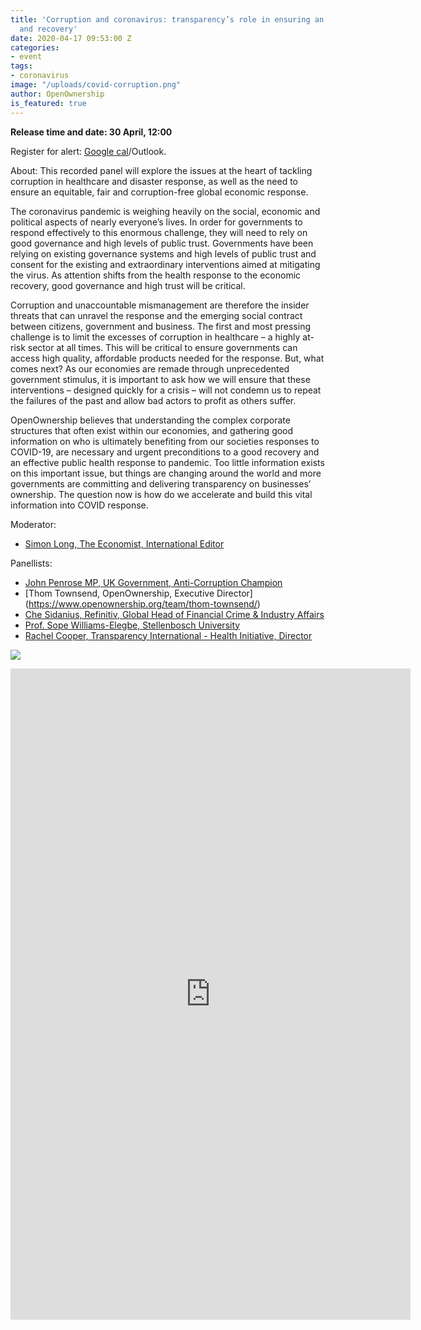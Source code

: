```yaml
---
title: 'Corruption and coronavirus: transparency’s role in ensuring an effective response
  and recovery'
date: 2020-04-17 09:53:00 Z
categories:
- event
tags:
- coronavirus
image: "/uploads/covid-corruption.png"
author: OpenOwnership
is_featured: true
---
```


**Release time and date: 30 April, 12:00**

Register for alert: [Google cal](https://calendar.google.com/event?action=TEMPLATE&tmeid=MDlqNTkwc2gzdjhxOG9lcDNtZnNzMHFsazIgb3Blbm93bmVyc2hpcC5vcmdfYm9mbWsydDBob2Zwa3FzczFsMzZvanJjazRAZw&tmsrc=openownership.org_bofmk2t0hofpkqss1l36ojrck4%40group.calendar.google.com)/Outlook.  

About: This recorded panel will explore the issues at the heart of tackling corruption in healthcare and disaster response, as well as the need to ensure an equitable, fair and corruption-free global economic response. 

The coronavirus pandemic is weighing heavily on the social, economic and political aspects of nearly everyone’s lives. In order for governments to respond effectively to this enormous challenge, they will need to rely on good governance and high levels of public trust. Governments have been relying on existing governance systems and high levels of public trust and consent for the existing and extraordinary interventions aimed at mitigating the virus. As attention shifts from the health response to the economic recovery, good governance and high trust will be critical. 

Corruption and unaccountable mismanagement are therefore the insider threats that can unravel the response and the emerging social contract between citizens, government and business. The first and most pressing challenge is to limit the excesses of corruption in healthcare – a highly at-risk sector at all times. This will be critical to ensure governments can access high quality, affordable products needed for the response. But, what comes next? As our economies are remade through unprecedented government stimulus, it is important to ask how we will ensure that these interventions – designed quickly for a crisis – will not condemn us to repeat the failures of the past and allow bad actors to profit as others suffer. 

OpenOwnership believes that understanding the complex corporate structures that often exist within our economies, and gathering good information on who is ultimately benefiting from our societies responses to COVID-19, are necessary and urgent preconditions to a good recovery and an effective public health response to pandemic. Too little information exists on this important issue, but things are changing around the world and more governments are committing and delivering transparency on businesses’ ownership. The question now is how do we accelerate and build this vital information into COVID response.
 
Moderator: 

* [Simon Long, The Economist, International Editor ](https://mediadirectory.economist.com/people/simon-long/) 

Panellists: 

* [John Penrose MP, UK Government, Anti-Corruption Champion](https://www.gov.uk/government/people/john-penrose)
* [Thom Townsend, OpenOwnership, Executive Director] (https://www.openownership.org/team/thom-townsend/)
* [Che Sidanius, Refinitiv, Global Head of Financial Crime & Industry Affairs](https://www.refinitiv.com/perspectives/authors/che-sidanius/)
* [Prof. Sope Williams-Elegbe, Stellenbosch University ](http://blogs.sun.ac.za/law/staff/publiekreg-public-law/dr-sope-williams-elegbe/)
* [Rachel Cooper, Transparency International - Health Initiative, Director](https://ti-health.org/team/)

<a target="_blank" href="https://calendar.google.com/event?action=TEMPLATE&amp;tmeid=MDlqNTkwc2gzdjhxOG9lcDNtZnNzMHFsazIgb3Blbm93bmVyc2hpcC5vcmdfYm9mbWsydDBob2Zwa3FzczFsMzZvanJjazRAZw&amp;tmsrc=openownership.org_bofmk2t0hofpkqss1l36ojrck4%40group.calendar.google.com"><img border="0" src="https://www.google.com/calendar/images/ext/gc_button1_en.gif"></a>

<iframe src="https://docs.google.com/forms/d/e/1FAIpQLSeNDcDxEj-wv61oo9IsdlWQD7ztIjsa12QnyydLW-Q3lDKR-A/viewform?embedded=true" width="640" height="1042" frameborder="0" marginheight="0" marginwidth="0">Loading…</iframe>